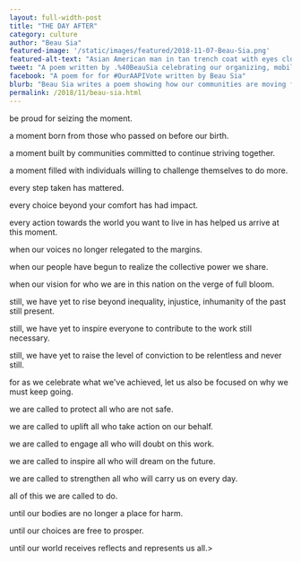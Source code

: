 ```yaml
---
layout: full-width-post
title: "THE DAY AFTER"
category: culture
author: "Beau Sia"
featured-image: '/static/images/featured/2018-11-07-Beau-Sia.png'
featured-alt-text: "Asian American man in tan trench coat with eyes closed holds a microphone speaking passionately"
tweet: "A poem written by .%40BeauSia celebrating our organizing, mobilizing, and political power on Election Day and long after %23OurAAPIVote"
facebook: "A poem for for #OurAAPIVote written by Beau Sia"
blurb: "Beau Sia writes a poem showing how our communities are moving forward after Election Day"
permalink: /2018/11/beau-sia.html
---
```


be proud
for seizing the moment.

a moment born
from those
who passed on
before our birth.

a moment built
by communities
committed
to continue
striving together.

a moment filled
with individuals
willing
to challenge themselves
to do more.

every step taken
has mattered.

every choice
beyond your comfort
has had impact.

every action
towards
the world you want to live in
has helped us
arrive at this moment.

when our voices
no longer relegated
to the margins.

when our people
have begun to realize
the collective power
we share.

when our vision
for who we are
in this nation
on the verge
of full bloom.

still, we have yet
to rise beyond
inequality,
injustice,
inhumanity
of the past
still present.

still, we have yet
to inspire everyone
to contribute
to the work
still necessary.

still, we have yet
to raise
the level
of conviction
to be relentless
and never still.

for as we celebrate
what we've achieved,
let us also be focused
on why we must
keep going.

we are called
to protect all
who are not safe.

we are called
to uplift all
who take action
on our behalf.

we are called
to engage all
who will doubt
on this work.

we are called
to inspire all
who will dream
on the future.

we are called
to strengthen all
who will carry us
on every day.

all of this
we are called to do.

until
our bodies
are no longer
a place
for harm.

until
our choices are free
to prosper.

until
our world
receives
reflects
and
represents
us all.>
